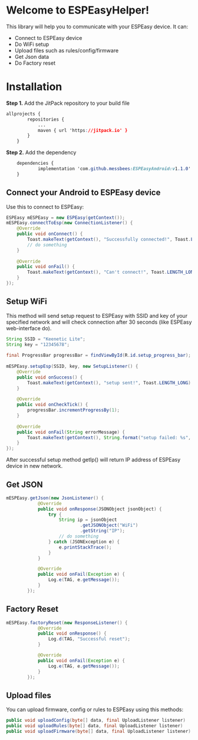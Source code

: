 # Welcome to ESPEasyHelper!

This library will help you to communicate with your ESPEasy device.
It can: 
  - Connect to ESPEasy device
  - Do WiFi setup
  - Upload files such as rules/config/firmware
  - Get Json data
  - Do Factory reset

# Installation

**Step 1.** Add the JitPack repository to your build file
```css
allprojects {
		repositories {
			...
			maven { url 'https://jitpack.io' }
		}
	}
```
**Step 2.**  Add the dependency

```css
	dependencies {
	        implementation 'com.github.messbees:ESPEasyAndroid:v1.1.0'
	}
```
## Connect your Android to ESPEasy device
Use this to connect to ESPEasy:
```java
ESPEasy mESPEasy = new ESPEasy(getContext());  
mESPEasy.connectToEsp(new ConnectionListener() {  
    @Override  
    public void onConnect() {  
        Toast.makeText(getContext(), "Successfully connected!", Toast.LENGTH_LONG).show();  
        // do something  
    }  
  
    @Override  
    public void onFail() {  
        Toast.makeText(getContext(), "Can't connect!", Toast.LENGTH_LONG).show();  
    }  
});
```
## Setup WiFi
This method will send setup request to ESPEasy with SSID and key of your specified network and will check connection after 30 seconds (like ESPEasy web-interface do).
```java
String SSID = "Keenetic Lite";  
String key = "12345678";  
  
final ProgressBar progressBar = findViewById(R.id.setup_progress_bar);  
  
mESPEasy.setupEsp(SSID, key, new SetupListener() {  
    @Override  
	public void onSuccess() {  
        Toast.makeText(getContext(), "setup sent!", Toast.LENGTH_LONG).show();  
    }  
  
    @Override  
    public void onCheckTick() {  
        progressBar.incrementProgressBy(1);  
    }   
  
    @Override  
    public void onFail(String errorMessage) {  
        Toast.makeText(getContext(), String.format("setup failed: %s", errorMessage), Toast.LENGTH_LONG).show();  
    }  
});
```
After successful setup method getIp() will return IP address of ESPEasy device in new network.

## Get JSON

```java
mESPEasy.getJson(new JsonListener() {
            @Override
            public void onResponse(JSONObject jsonObject) {
                try {
                    String ip = jsonObject
                            .getJSONObject("WiFi")
                            .getString("IP");
					// do something
                } catch (JSONException e) {
                    e.printStackTrace();
                }
            }

            @Override
            public void onFail(Exception e) {
                Log.e(TAG, e.getMessage());
            }
        });
```

## Factory Reset

```java
mESPEasy.factoryReset(new ResponseListener() {
            @Override
            public void onResponse() {
				Log.d(TAG, "Successful reset");
            }

            @Override
            public void onFail(Exception e) {
                Log.e(TAG, e.getMessage());
            }
        });
```

## Upload files

You can upload firmware, config or rules to ESPEasy using this methods:
```java
public void uploadConfig(byte[] data, final UploadListener listener)
public void uploadRules(byte[] data, final UploadListener listener) 
public void uploadFirmware(byte[] data, final UploadListener listener)
```